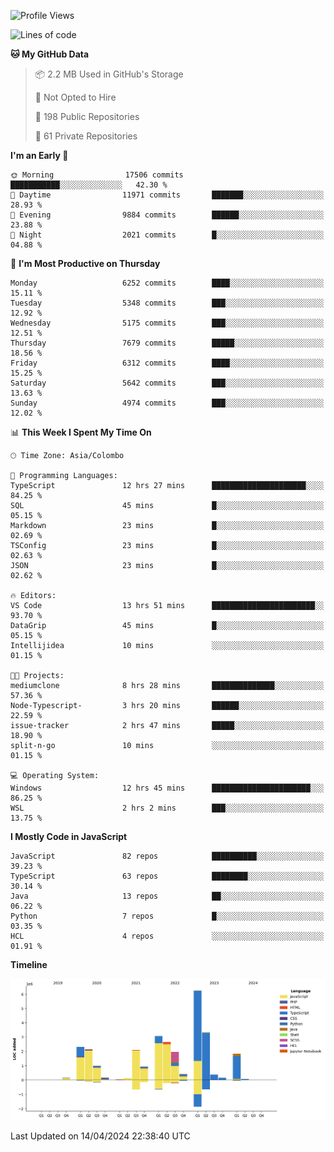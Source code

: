 
<!--START_SECTION:waka-->
![Profile Views](http://img.shields.io/badge/Profile%20Views-0-blue)

![Lines of code](https://img.shields.io/badge/From%20Hello%20World%20I%27ve%20Written-28.9%20million%20lines%20of%20code-blue)

**🐱 My GitHub Data** 

> 📦 2.2 MB Used in GitHub's Storage 
 > 
> 🚫 Not Opted to Hire
 > 
> 📜 198 Public Repositories 
 > 
> 🔑 61 Private Repositories 
 > 
**I'm an Early 🐤** 

```text
🌞 Morning                17506 commits       ███████████░░░░░░░░░░░░░░   42.30 % 
🌆 Daytime                11971 commits       ███████░░░░░░░░░░░░░░░░░░   28.93 % 
🌃 Evening                9884 commits        ██████░░░░░░░░░░░░░░░░░░░   23.88 % 
🌙 Night                  2021 commits        █░░░░░░░░░░░░░░░░░░░░░░░░   04.88 % 
```
📅 **I'm Most Productive on Thursday** 

```text
Monday                   6252 commits        ████░░░░░░░░░░░░░░░░░░░░░   15.11 % 
Tuesday                  5348 commits        ███░░░░░░░░░░░░░░░░░░░░░░   12.92 % 
Wednesday                5175 commits        ███░░░░░░░░░░░░░░░░░░░░░░   12.51 % 
Thursday                 7679 commits        █████░░░░░░░░░░░░░░░░░░░░   18.56 % 
Friday                   6312 commits        ████░░░░░░░░░░░░░░░░░░░░░   15.25 % 
Saturday                 5642 commits        ███░░░░░░░░░░░░░░░░░░░░░░   13.63 % 
Sunday                   4974 commits        ███░░░░░░░░░░░░░░░░░░░░░░   12.02 % 
```


📊 **This Week I Spent My Time On** 

```text
🕑︎ Time Zone: Asia/Colombo

💬 Programming Languages: 
TypeScript               12 hrs 27 mins      █████████████████████░░░░   84.25 % 
SQL                      45 mins             █░░░░░░░░░░░░░░░░░░░░░░░░   05.15 % 
Markdown                 23 mins             █░░░░░░░░░░░░░░░░░░░░░░░░   02.69 % 
TSConfig                 23 mins             █░░░░░░░░░░░░░░░░░░░░░░░░   02.63 % 
JSON                     23 mins             █░░░░░░░░░░░░░░░░░░░░░░░░   02.62 % 

🔥 Editors: 
VS Code                  13 hrs 51 mins      ███████████████████████░░   93.70 % 
DataGrip                 45 mins             █░░░░░░░░░░░░░░░░░░░░░░░░   05.15 % 
Intellijidea             10 mins             ░░░░░░░░░░░░░░░░░░░░░░░░░   01.15 % 

🐱‍💻 Projects: 
mediumclone              8 hrs 28 mins       ██████████████░░░░░░░░░░░   57.36 % 
Node-Typescript-         3 hrs 20 mins       ██████░░░░░░░░░░░░░░░░░░░   22.59 % 
issue-tracker            2 hrs 47 mins       █████░░░░░░░░░░░░░░░░░░░░   18.90 % 
split-n-go               10 mins             ░░░░░░░░░░░░░░░░░░░░░░░░░   01.15 % 

💻 Operating System: 
Windows                  12 hrs 45 mins      ██████████████████████░░░   86.25 % 
WSL                      2 hrs 2 mins        ███░░░░░░░░░░░░░░░░░░░░░░   13.75 % 
```

**I Mostly Code in JavaScript** 

```text
JavaScript               82 repos            ██████████░░░░░░░░░░░░░░░   39.23 % 
TypeScript               63 repos            ████████░░░░░░░░░░░░░░░░░   30.14 % 
Java                     13 repos            ██░░░░░░░░░░░░░░░░░░░░░░░   06.22 % 
Python                   7 repos             █░░░░░░░░░░░░░░░░░░░░░░░░   03.35 % 
HCL                      4 repos             ░░░░░░░░░░░░░░░░░░░░░░░░░   01.91 % 
```



**Timeline**

![Lines of Code chart](https://raw.githubusercontent.com/ccweerasinghe1994/ccweerasinghe1994/master/assets/bar_graph.png)


 Last Updated on 14/04/2024 22:38:40 UTC
<!--END_SECTION:waka-->
